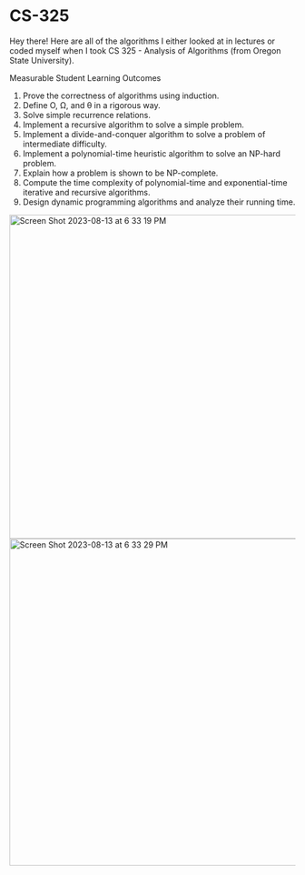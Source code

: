 # CS-325

Hey there! Here are all of the algorithms I either looked at in lectures or coded myself when I took CS 325 - Analysis of Algorithms (from Oregon State University).

Measurable Student Learning Outcomes
1. Prove the correctness of algorithms using induction.
2. Define O, Ω, and θ in a rigorous way.
3. Solve simple recurrence relations.
4. Implement a recursive algorithm to solve a simple problem.
5. Implement a divide-and-conquer algorithm to solve a problem of intermediate
difficulty.
6. Implement a polynomial-time heuristic algorithm to solve an NP-hard problem.
7. Explain how a problem is shown to be NP-complete.
8. Compute the time complexity of polynomial-time and exponential-time iterative and
   recursive algorithms.
9. Design dynamic programming algorithms and analyze their running time.

<img width="570" alt="Screen Shot 2023-08-13 at 6 33 19 PM" src="https://github.com/ryanmaki18/CS-325/assets/130192949/926c19b7-28a2-4c03-bee9-9a800f3982f1">
<img width="575" alt="Screen Shot 2023-08-13 at 6 33 29 PM" src="https://github.com/ryanmaki18/CS-325/assets/130192949/1c2907c1-dcdf-4c61-bb34-e0f8b8849565">

